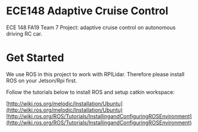# ECE148 Adaptive Cruise Control

ECE 148 FA19 Team 7 Project: adaptive cruise control on autonomous driving RC car.

# Get Started

We use ROS in this project to work with RPILidar. Therefore please install ROS on your Jetson/Rpi first.

Follow the tutorials below to install ROS and setup catkin workspace:

[http://wiki.ros.org/melodic/Installation/Ubuntu](http://wiki.ros.org/melodic/Installation/Ubuntu)
[http://wiki.ros.org/ROS/Tutorials/InstallingandConfiguringROSEnvironment](http://wiki.ros.org/ROS/Tutorials/InstallingandConfiguringROSEnvironment)
